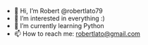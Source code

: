 - 👋 Hi, I’m Robert @robertlato79
- 👀 I’m interested in everything :)
- 🌱 I’m currently learning Python
- 📫 How to reach me: robertlato@gmail.com

<!---
robertlato79/robertlato79 is a ✨ special ✨ repository because its `README.md` (this file) appears on your GitHub profile.
You can click the Preview link to take a look at your changes.
--->
